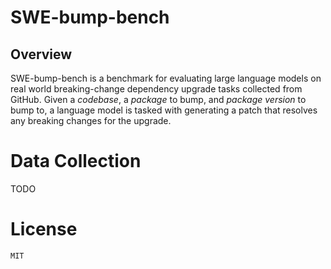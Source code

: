 # SWE-bump-bench

## Overview

SWE-bump-bench is a benchmark for evaluating large language models on real world breaking-change dependency upgrade tasks collected from GitHub. Given a _codebase_, a _package_ to bump, and _package version_ to bump to, a language model is tasked with generating a patch that resolves any breaking changes for the upgrade.

# Data Collection

TODO


# License

`MIT`